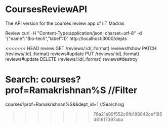 # CoursesReviewAPI
The  API version for the courses review app of IIT Madras

Review
curl -H "Content-Type:application/json; charset=utf-8" -d '{"name":"Bio-tech","label":1}' http://localhost:3000/depts

<<<<<<< HEAD
review GET    /reviews/:id(.:format) reviews#show
        PATCH  /reviews/:id(.:format) reviews#update
        PUT    /reviews/:id(.:format) reviews#update
        DELETE /reviews/:id(.:format) reviews#destroy

Search:
courses?prof=Ramakrishnan%S  //Filter
=======
courses?prof=Ramakrishnan%S&&dept_id=1  //Searching
>>>>>>> 76a21a99f552c6fb188842cef185d81617397aba
